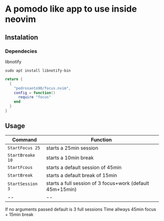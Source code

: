 # A pomodo like app to use inside neovim

## Instalation
### Dependecies
libnotify
```shell
sudo apt install libnotify-bin
```

```lua
return {
  {
    "pedrosanto90/focus.nvim",
    config = function()
      require "focus"
    end
  }
}
```

## Usage

| Command | Function |
|--|--|
| `StartFocus 25` | starts a 25min session |
|`StartBreake 10` | starts a 10min break |
|`StartFcous` | starts a default session of 45min |
|`StartBreak` | starts a default break of 15min |  
|`StartSession 3` | starts a full session of 3 focus+work (default 45m+15min) |
|--|--|

If no arguments passed default is 3 full sessions
Time allways 45min focus + 15min break
